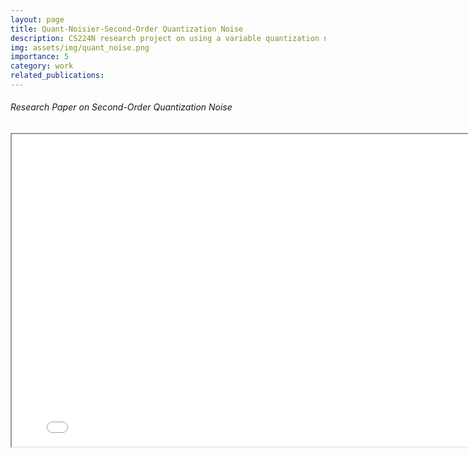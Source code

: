```yaml
---
layout: page
title: Quant-Noisier-Second-Order Quantization Noise
description: CS224N research project on using a variable quantization noise rate to learn robustness to inference-time quantization.
img: assets/img/quant_noise.png
importance: 5
category: work
related_publications: 
---
```


<!-- Every project has a beautiful feature showcase page.
It's easy to include images in a flexible 3-column grid format.
Make your photos 1/3, 2/3, or full width.

To give your project a background in the portfolio page, just add the img tag to the front matter like so:

    ---
    layout: page
    title: project
    description: a project with a background image
    img: /assets/img/12.jpg
    --- -->
<div class="caption">
    <body>
    <center>
        <!-- <h1 style="color: DodgerBlue">Macroeconomic Asset Divergence Model</h1> -->
        <h6 align="left">Research Paper on Second-Order Quantization Noise</h6>
        <iframe src="../CS224N__Project_Final_Report.pdf" 
                width="800"
                height="500">
        </iframe>
    </center>
</body>
</div>

